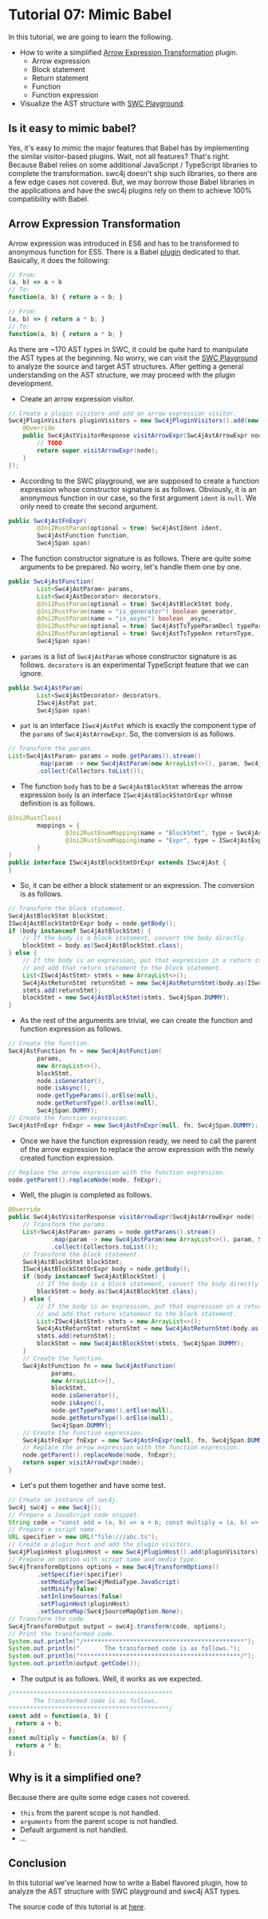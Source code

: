 # Tutorial 07: Mimic Babel

In this tutorial, we are going to learn the following.

* How to write a simplified [Arrow Expression Transformation](https://babeljs.io/docs/babel-plugin-transform-arrow-functions) plugin.
  * Arrow expression
  * Block statement
  * Return statement
  * Function
  * Function expression
* Visualize the AST structure with [SWC Playground](https://swc.rs/playground).

## Is it easy to mimic babel?

Yes, it's easy to mimic the major features that Babel has by implementing the similar visitor-based plugins. Wait, not all features? That's right. Because Babel relies on some additional JavaScript / TypeScript libraries to complete the transformation. swc4j doesn't ship such libraries, so there are a few edge cases not covered. But, we may borrow those Babel libraries in the applications and have the swc4j plugins rely on them to achieve 100% compatibility with Babel.

## Arrow Expression Transformation

Arrow expression was introduced in ES6 and has to be transformed to anonymous function for ES5. There is a Babel [plugin](https://babeljs.io/docs/babel-plugin-transform-arrow-functions) dedicated to that. Basically, it does the following:

```js
// From:
(a, b) => a + b
// To:
function(a, b) { return a + b; }

// From:
(a, b) => { return a * b; }
// To:
function(a, b) { return a * b; }
```

As there are ~170 AST types in SWC, it could be quite hard to manipulate the AST types at the beginning. No worry, we can visit the [SWC Playground](https://swc.rs/playground) to analyze the source and target AST structures. After getting a general understanding on the AST structure, we may proceed with the plugin development.

* Create an arrow expression visitor.

```java
// Create a plugin visitors and add an arrow expression visitor.
Swc4jPluginVisitors pluginVisitors = new Swc4jPluginVisitors().add(new Swc4jAstVisitor() {
    @Override
    public Swc4jAstVisitorResponse visitArrowExpr(Swc4jAstArrowExpr node) {
        // TODO
        return super.visitArrowExpr(node);
    }
});
```

* According to the SWC playground, we are supposed to create a function expression whose constructor signature is as follows. Obviously, it is an anonymous function in our case, so the first argument `ident` is `null`. We only need to create the second argument.

```java
public Swc4jAstFnExpr(
        @Jni2RustParam(optional = true) Swc4jAstIdent ident,
        Swc4jAstFunction function,
        Swc4jSpan span)
```

* The function constructor signature is as follows. There are quite some arguments to be prepared. No worry, let's handle them one by one.

```java
public Swc4jAstFunction(
        List<Swc4jAstParam> params,
        List<Swc4jAstDecorator> decorators,
        @Jni2RustParam(optional = true) Swc4jAstBlockStmt body,
        @Jni2RustParam(name = "is_generator") boolean generator,
        @Jni2RustParam(name = "is_async") boolean _async,
        @Jni2RustParam(optional = true) Swc4jAstTsTypeParamDecl typeParams,
        @Jni2RustParam(optional = true) Swc4jAstTsTypeAnn returnType,
        Swc4jSpan span)
```

* `params` is a list of `Swc4jAstParam` whose constructor signature is as follows. `decorators` is an experimental TypeScript feature that we can ignore.

```java
public Swc4jAstParam(
        List<Swc4jAstDecorator> decorators,
        ISwc4jAstPat pat,
        Swc4jSpan span)
```

* `pat` is an interface `ISwc4jAstPat` which is exactly the component type of the `params` of `Swc4jAstArrowExpr`. So, the conversion is as follows.

```java
// Transform the params.
List<Swc4jAstParam> params = node.getParams().stream()
        .map(param -> new Swc4jAstParam(new ArrayList<>(), param, Swc4jSpan.DUMMY))
        .collect(Collectors.toList());
```

* The function `body` has to be a `Swc4jAstBlockStmt` whereas the arrow expression `body` is an interface `ISwc4jAstBlockStmtOrExpr` whose definition is as follows.

```java
@Jni2RustClass(
        mappings = {
                @Jni2RustEnumMapping(name = "BlockStmt", type = Swc4jAstBlockStmt.class),
                @Jni2RustEnumMapping(name = "Expr", type = ISwc4jAstExpr.class, box = true),
        }
)
public interface ISwc4jAstBlockStmtOrExpr extends ISwc4jAst {
}
```

* So, it can be either a block statement or an expression. The conversion is as follows.

```java
// Transform the block statement.
Swc4jAstBlockStmt blockStmt;
ISwc4jAstBlockStmtOrExpr body = node.getBody();
if (body instanceof Swc4jAstBlockStmt) {
    // If the body is a block statement, convert the body directly.
    blockStmt = body.as(Swc4jAstBlockStmt.class);
} else {
    // If the body is an expression, put that expression in a return statement
    // and add that return statement to the block statement.
    List<ISwc4jAstStmt> stmts = new ArrayList<>();
    Swc4jAstReturnStmt returnStmt = new Swc4jAstReturnStmt(body.as(ISwc4jAstExpr.class), Swc4jSpan.DUMMY);
    stmts.add(returnStmt);
    blockStmt = new Swc4jAstBlockStmt(stmts, Swc4jSpan.DUMMY);
}
```

* As the rest of the arguments are trivial, we can create the function and function expression as follows.

```java
// Create the function.
Swc4jAstFunction fn = new Swc4jAstFunction(
        params,
        new ArrayList<>(),
        blockStmt,
        node.isGenerator(),
        node.isAsync(),
        node.getTypeParams().orElse(null),
        node.getReturnType().orElse(null),
        Swc4jSpan.DUMMY);
// Create the function expression.
Swc4jAstFnExpr fnExpr = new Swc4jAstFnExpr(null, fn, Swc4jSpan.DUMMY);
```

* Once we have the function expression ready, we need to call the parent of the arrow expression to replace the arrow expression with the newly created function expression.

```java
// Replace the arrow expression with the function expression.
node.getParent().replaceNode(node, fnExpr);
```

* Well, the plugin is completed as follows.

```java
@Override
public Swc4jAstVisitorResponse visitArrowExpr(Swc4jAstArrowExpr node) {
    // Transform the params.
    List<Swc4jAstParam> params = node.getParams().stream()
            .map(param -> new Swc4jAstParam(new ArrayList<>(), param, Swc4jSpan.DUMMY))
            .collect(Collectors.toList());
    // Transform the block statement.
    Swc4jAstBlockStmt blockStmt;
    ISwc4jAstBlockStmtOrExpr body = node.getBody();
    if (body instanceof Swc4jAstBlockStmt) {
        // If the body is a block statement, convert the body directly.
        blockStmt = body.as(Swc4jAstBlockStmt.class);
    } else {
        // If the body is an expression, put that expression in a return statement
        // and add that return statement to the block statement.
        List<ISwc4jAstStmt> stmts = new ArrayList<>();
        Swc4jAstReturnStmt returnStmt = new Swc4jAstReturnStmt(body.as(ISwc4jAstExpr.class), Swc4jSpan.DUMMY);
        stmts.add(returnStmt);
        blockStmt = new Swc4jAstBlockStmt(stmts, Swc4jSpan.DUMMY);
    }
    // Create the function.
    Swc4jAstFunction fn = new Swc4jAstFunction(
            params,
            new ArrayList<>(),
            blockStmt,
            node.isGenerator(),
            node.isAsync(),
            node.getTypeParams().orElse(null),
            node.getReturnType().orElse(null),
            Swc4jSpan.DUMMY);
    // Create the function expression.
    Swc4jAstFnExpr fnExpr = new Swc4jAstFnExpr(null, fn, Swc4jSpan.DUMMY);
    // Replace the arrow expression with the function expression.
    node.getParent().replaceNode(node, fnExpr);
    return super.visitArrowExpr(node);
}
```

* Let's put them together and have some test.

```java
// Create an instance of swc4j.
Swc4j swc4j = new Swc4j();
// Prepare a JavaScript code snippet.
String code = "const add = (a, b) => a + b; const multiply = (a, b) => { return a * b; }";
// Prepare a script name.
URL specifier = new URL("file:///abc.ts");
// Create a plugin host and add the plugin visitors.
Swc4jPluginHost pluginHost = new Swc4jPluginHost().add(pluginVisitors);
// Prepare an option with script name and media type.
Swc4jTransformOptions options = new Swc4jTransformOptions()
        .setSpecifier(specifier)
        .setMediaType(Swc4jMediaType.JavaScript)
        .setMinify(false)
        .setInlineSources(false)
        .setPluginHost(pluginHost)
        .setSourceMap(Swc4jSourceMapOption.None);
// Transform the code.
Swc4jTransformOutput output = swc4j.transform(code, options);
// Print the transformed code.
System.out.println("/*********************************************");
System.out.println("       The transformed code is as follows.");
System.out.println("*********************************************/");
System.out.println(output.getCode());
```

* The output is as follows. Well, it works as we expected.

```js
/*********************************************
       The transformed code is as follows.
*********************************************/
const add = function(a, b) {
  return a + b;
};
const multiply = function(a, b) {
  return a * b;
};
```

## Why is it a simplified one?

Because there are quite some edge cases not covered.

* `this` from the parent scope is not handled.
* `arguments` from the parent scope is not handled.
* Default argument is not handled.
* ...

## Conclusion

In this tutorial we've learned how to write a Babel flavored plugin, how to analyze the AST structure with SWC playground and swc4j AST types.

The source code of this tutorial is at [here](../../src/test/java/com/caoccao/javet/swc4j/tutorials/Tutorial07MimicBabel.java).
